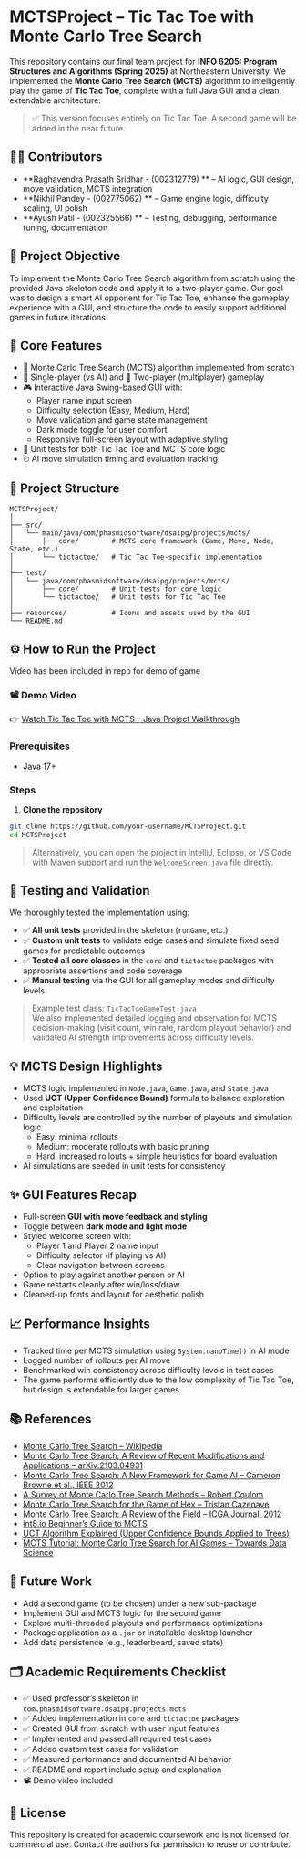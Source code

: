 # MCTSProject – Tic Tac Toe with Monte Carlo Tree Search  
This repository contains our final team project for **INFO 6205: Program Structures and Algorithms (Spring 2025)** at Northeastern University. We implemented the **Monte Carlo Tree Search (MCTS)** algorithm to intelligently play the game of **Tic Tac Toe**, complete with a full Java GUI and a clean, extendable architecture.  
> ✅ This version focuses entirely on Tic Tac Toe. A second game will be added in the near future.  

## 👨‍💻 Contributors  
- **Raghavendra Prasath Sridhar - (002312779) ** – AI logic, GUI design, move validation, MCTS integration  
- **Nikhil Pandey - (002775062) ** – Game engine logic, difficulty scaling, UI polish  
- **Ayush Patil - (002325566) ** – Testing, debugging, performance tuning, documentation  

## 🎯 Project Objective  
To implement the Monte Carlo Tree Search algorithm from scratch using the provided Java skeleton code and apply it to a two-player game. Our goal was to design a smart AI opponent for Tic Tac Toe, enhance the gameplay experience with a GUI, and structure the code to easily support additional games in future iterations.  

## 🧠 Core Features  
- 🔁 Monte Carlo Tree Search (MCTS) algorithm implemented from scratch  
- 🧍 Single-player (vs AI) and 👥 Two-player (multiplayer) gameplay  
- 🎮 Interactive Java Swing-based GUI with:  
  - Player name input screen  
  - Difficulty selection (Easy, Medium, Hard)  
  - Move validation and game state management  
  - Dark mode toggle for user comfort  
  - Responsive full-screen layout with adaptive styling  
- 🧪 Unit tests for both Tic Tac Toe and MCTS core logic  
- ⏱ AI move simulation timing and evaluation tracking  

## 📁 Project Structure  
```
MCTSProject/  
│  
├── src/  
│   └── main/java/com/phasmidsoftware/dsaipg/projects/mcts/  
│       ├── core/        # MCTS core framework (Game, Move, Node, State, etc.)  
│       └── tictactoe/   # Tic Tac Toe-specific implementation  
│  
├── test/  
│   └── java/com/phasmidsoftware/dsaipg/projects/mcts/  
│       ├── core/        # Unit tests for core logic  
│       └── tictactoe/   # Unit tests for Tic Tac Toe  
│  
├── resources/           # Icons and assets used by the GUI  
└── README.md
```  

## ⚙️ How to Run the Project  

Video has been included in repo for demo of game

### 📽️ Demo Video

👉 [Watch Tic Tac Toe with MCTS – Java Project Walkthrough](https://github.com/raghavendraprasath/MCTSProject/blob/main/Tic%20Tac%20Toe%20with%20MCTS%20%E2%80%93%20Java%20Project%20Walkthrough.mp4)


### Prerequisites  
- Java 17+

### Steps  

1. **Clone the repository**  
```bash  
git clone https://github.com/your-username/MCTSProject.git  
cd MCTSProject  
```  
> Alternatively, you can open the project in IntelliJ, Eclipse, or VS Code with Maven support and run the `WelcomeScreen.java` file directly.  

## 🧪 Testing and Validation  
We thoroughly tested the implementation using:  
- ✅ **All unit tests** provided in the skeleton (`runGame`, etc.)  
- ✅ **Custom unit tests** to validate edge cases and simulate fixed seed games for predictable outcomes  
- ✅ **Tested all core classes** in the `core` and `tictactoe` packages with appropriate assertions and code coverage  
- ✅ **Manual testing** via the GUI for all gameplay modes and difficulty levels  
> Example test class: `TicTacToeGameTest.java`  
We also implemented detailed logging and observation for MCTS decision-making (visit count, win rate, random playout behavior) and validated AI strength improvements across difficulty levels.  

## 💡 MCTS Design Highlights  
- MCTS logic implemented in `Node.java`, `Game.java`, and `State.java`  
- Used **UCT (Upper Confidence Bound)** formula to balance exploration and exploitation  
- Difficulty levels are controlled by the number of playouts and simulation logic  
  - Easy: minimal rollouts  
  - Medium: moderate rollouts with basic pruning  
  - Hard: increased rollouts + simple heuristics for board evaluation  
- AI simulations are seeded in unit tests for consistency  

## ✨ GUI Features Recap  
- Full-screen **GUI with move feedback and styling**  
- Toggle between **dark mode and light mode**  
- Styled welcome screen with:  
  - Player 1 and Player 2 name input  
  - Difficulty selector (if playing vs AI)  
  - Clear navigation between screens  
- Option to play against another person or AI  
- Game restarts cleanly after win/loss/draw  
- Cleaned-up fonts and layout for aesthetic polish  

## 📈 Performance Insights  
- Tracked time per MCTS simulation using `System.nanoTime()` in AI mode  
- Logged number of rollouts per AI move  
- Benchmarked win consistency across difficulty levels in test cases  
- The game performs efficiently due to the low complexity of Tic Tac Toe, but design is extendable for larger games  

## 📚 References  
- [Monte Carlo Tree Search – Wikipedia](https://en.wikipedia.org/wiki/Monte_Carlo_tree_search)  
- [Monte Carlo Tree Search: A Review of Recent Modifications and Applications – arXiv:2103.04931](https://arxiv.org/abs/2103.04931)  
- [Monte Carlo Tree Search: A New Framework for Game AI – Cameron Browne et al., IEEE 2012](https://ieeexplore.ieee.org/document/6145622)  
- [A Survey of Monte Carlo Tree Search Methods – Robert Coulom](http://mcts.ai/pubs/PUC_Relation_MCTS.pdf)  
- [Monte Carlo Tree Search for the Game of Hex – Tristan Cazenave](https://www.lamsade.dauphine.fr/~cazenave/papers/HexMCTS.pdf)  
- [Monte Carlo Tree Search: A Review of the Field – ICGA Journal, 2012](https://core.ac.uk/download/pdf/82352484.pdf)  
- [int8.io Beginner’s Guide to MCTS](https://int8.io/monte-carlo-tree-search-beginners-guide/)  
- [UCT Algorithm Explained (Upper Confidence Bounds Applied to Trees)](https://lilianweng.github.io/posts/2021-06-23-mcts/#uct-upper-confidence-bound-for-trees)  
- [MCTS Tutorial: Monte Carlo Tree Search for AI Games – Towards Data Science](https://towardsdatascience.com/monte-carlo-tree-search-an-introduction-503d8c04e168)  


## 🧩 Future Work  
- Add a second game (to be chosen) under a new sub-package  
- Implement GUI and MCTS logic for the second game  
- Explore multi-threaded playouts and performance optimizations  
- Package application as a `.jar` or installable desktop launcher  
- Add data persistence (e.g., leaderboard, saved state)  

## 🗂️ Academic Requirements Checklist  
- ✅ Used professor’s skeleton in `com.phasmidsoftware.dsaipg.projects.mcts`  
- ✅ Added implementation in `core` and `tictactoe` packages  
- ✅ Created GUI from scratch with user input features  
- ✅ Implemented and passed all required test cases  
- ✅ Added custom test cases for validation  
- ✅ Measured performance and documented AI behavior  
- ✅ README and report include setup and explanation  
- 📽️ Demo video included

## 📜 License  
This repository is created for academic coursework and is not licensed for commercial use. Contact the authors for permission to reuse or contribute.
